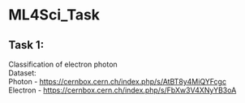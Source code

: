 # ML4Sci_Task
## Task 1:
Classification of electron photon <br>
Dataset:<br>
Photon - https://cernbox.cern.ch/index.php/s/AtBT8y4MiQYFcgc   
Electron - https://cernbox.cern.ch/index.php/s/FbXw3V4XNyYB3oA  
